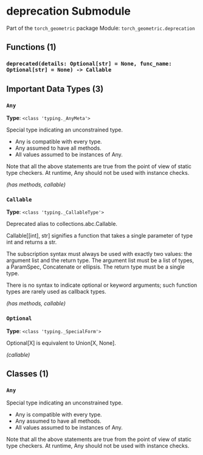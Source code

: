 # deprecation Submodule

Part of the `torch_geometric` package
Module: `torch_geometric.deprecation`

## Functions (1)

### `deprecated(details: Optional[str] = None, func_name: Optional[str] = None) -> Callable`

## Important Data Types (3)

### `Any`
**Type**: `<class 'typing._AnyMeta'>`

Special type indicating an unconstrained type.

- Any is compatible with every type.
- Any assumed to have all methods.
- All values assumed to be instances of Any.

Note that all the above statements are true from the point of view of
static type checkers. At runtime, Any should not be used with instance
checks.

*(has methods, callable)*

### `Callable`
**Type**: `<class 'typing._CallableType'>`

Deprecated alias to collections.abc.Callable.

Callable[[int], str] signifies a function that takes a single
parameter of type int and returns a str.

The subscription syntax must always be used with exactly two
values: the argument list and the return type.
The argument list must be a list of types, a ParamSpec,
Concatenate or ellipsis. The return type must be a single type.

There is no syntax to indicate optional or keyword arguments;
such function types are rarely used as callback types.

*(has methods, callable)*

### `Optional`
**Type**: `<class 'typing._SpecialForm'>`

Optional[X] is equivalent to Union[X, None].

*(callable)*

## Classes (1)

### `Any`

Special type indicating an unconstrained type.

- Any is compatible with every type.
- Any assumed to have all methods.
- All values assumed to be instances of Any.

Note that all the above statements are true from the point of view of
static type checkers. At runtime, Any should not be used with instance
checks.
